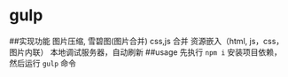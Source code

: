 # gulp
##实现功能
   图片压缩, 雪碧图(图片合并)
   css,js 合并
   资源嵌入（html, js，css，图片内联）
   本地调试服务器，自动刷新
##usage
先执行 `npm i`  安装项目依赖， 然后运行 `gulp` 命令
